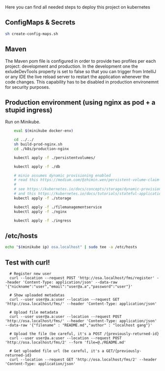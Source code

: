Here you can find all needed steps to deploy this project on kubernetes

## ConfigMaps \& Secrets
```sh
sh create-config-maps.sh
```

## Maven

The Maven pom file is configured in order to provide two profiles per each project: development and production. In the development one the exludeDevTools property is set to false so that you can trigger from IntelliJ or any IDE the live reload server to restart the application whenever the code changes.
This capability has to be disabled in production environemnt for security purposes.

## Production environment (using nginx as pod + a stupid ingress)

Run on Minikube.

```sh
    eval $(minikube docker-env)

    cd ../../
    sh build-prod-nginx.sh
    cd ./k8s/production-nginx

    kubectl apply -f ./persistentvolumes/

    kubectl apply -f ./db

    # minio assumes dynamic provisioning enabled
    # read this https://medium.com/@zhimin.wen/persistent-volume-claim-for-statefulset-8050e396cc51
    #
    # see https://kubernetes.io/docs/concepts/storage/dynamic-provisioning/
    # and this https://kubernetes.io/docs/tutorials/stateful-application/basic-stateful-set/
    kubectl apply -f ./storage

    kubectl apply -f ./filemanagementservice
    kubectl apply -f ./nginx

    kubectl apply -f ./ingress
```

## /etc/hosts

```sh
echo "$(minikube ip) osa.localhost" | sudo tee -a /etc/hosts
```

## Test with curl!
```
  # Register new user
  curl --location --request POST 'http://osa.localhost/fms/register' --header 'Content-Type: application/json' --data-raw '{"nickname":"user","email":"user@a.a","password":"user"}'

  # Show uploaded metadatas
  curl --user user@a.a:user --location --request GET 'http://osa.localhost/fms/' --header 'Content-Type: application/json'

  # Upload file metadata
  curl --user user@a.a:user --location --request POST 'http://osa.localhost/fms/' --header 'Content-Type: application/json' --data-raw '{"filename" : "README.md","author" : "localhost gang"}'

  # Upload the file (be careful, it's a POST /{previously-returned-id}
  curl --user user@a.a:user --location --request POST 'http://osa.localhost/fms/2' --form 'file=@./README.md'

  # Get uploaded file url (be careful, it's a GET/{previously-returned-id}
  curl --location --request GET 'http://osa.localhost/fms/2' --header 'Content-Type: application/json'

```
